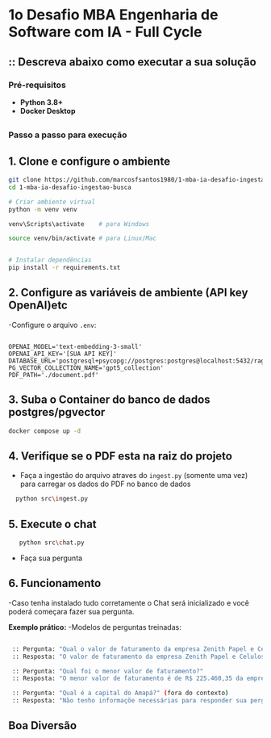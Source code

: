 # 1o Desafio MBA Engenharia de Software com IA - Full Cycle

## :: Descreva abaixo como executar a sua solução

### Pré-requisitos

- **Python 3.8+**
- **Docker Desktop**

##

### Passo a passo para execução

## 1. **Clone e configure o ambiente**

```bash
git clone https://github.com/marcosfsantos1980/1-mba-ia-desafio-ingestao-busca.git
cd 1-mba-ia-desafio-ingestao-busca

# Criar ambiente virtual
python -m venv venv

venv\Scripts\activate    # para Windows 

source venv/bin/activate # para Linux/Mac


# Instalar dependências
pip install -r requirements.txt
```

## 2. **Configure as variáveis de ambiente  (API key OpenAI)etc**

-Configure o arquivo `.env`:

```env

OPENAI_MODEL='text-embedding-3-small'
OPENAI_API_KEY='[SUA API KEY]'
DATABASE_URL='postgresql+psycopg://postgres:postgres@localhost:5432/ragdb'
PG_VECTOR_COLLECTION_NAME='gpt5_collection'
PDF_PATH='./document.pdf'
```

## 3. **Suba o Container do banco de dados postgres/pgvector**

```bash
docker compose up -d
```

## 4. **Verifique se o PDF esta na raiz do projeto**

- Faça a ingestão do arquivo atraves do  `ingest.py` (somente uma vez) para carregar os dados do PDF
no banco de dados

```bash
  python src\ingest.py

```

## 5. **Execute o chat**

```bash
   python src\chat.py

```

- Faça sua pergunta

## 6.  **Funcionamento**

-Caso tenha instalado tudo corretamente o Chat será inicializado e você poderá começara fazer sua pergunta.

**Exemplo prático:**
-Modelos de perguntas treinadas:

```bash

 :: Pergunta: "Qual o valor de faturamento da empresa Zenith Papel e Celulose?"
 :: Resposta: "O valor de faturamento da empresa Zenith Papel e Celulose é de R$ 225.460,35"

 :: Pergunta: "Qual foi o menor valor de faturamento?"
 :: Resposta: "O menor valor de faturamento é de R$ 225.460,35 da empresa Zenith Papel e Celulose EPP, fundada em 1931"

 :: Pergunta: "Qual é a capital do Amapá?" (fora do contexto)
 :: Resposta: "Não tenho informaçõe necessárias para responder sua pergunta."

```

## Boa Diversão
